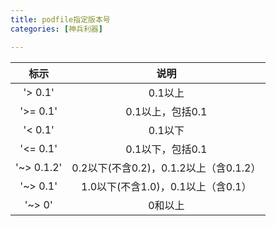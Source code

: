 ```yaml
---
title: podfile指定版本号
categories: [神兵利器]

---
```



|标示|说明|
|:-:|:-:|
|'> 0.1'|0.1以上|
|'>= 0.1'|0.1以上，包括0.1|
|'< 0.1'| 0.1以下|
|'<= 0.1'|0.1以下，包括0.1|
|'~> 0.1.2'|0.2以下(不含0.2)，0.1.2以上（含0.1.2）|
|'~> 0.1'|1.0以下(不含1.0)，0.1以上（含0.1）|
|'~> 0'|0和以上|
